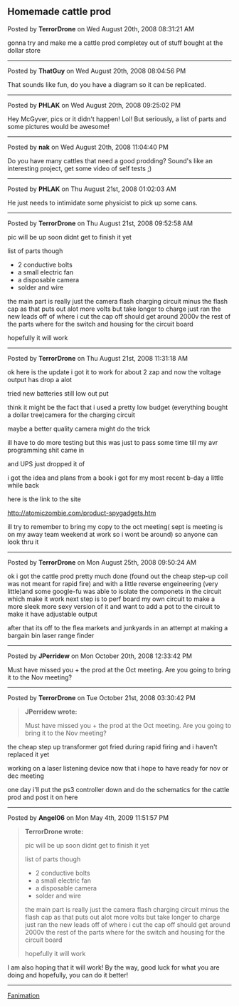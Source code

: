 ## Homemade cattle prod
Posted by **TerrorDrone** on Wed August 20th, 2008 08:31:21 AM

gonna try and make me a cattle prod completey out of stuff bought at the dollar
store

--------------------------------------------------------------------------------

Posted by **ThatGuy** on Wed August 20th, 2008 08:04:56 PM

That sounds like fun, do you have a diagram so it can be replicated.

--------------------------------------------------------------------------------

Posted by **PHLAK** on Wed August 20th, 2008 09:25:02 PM

Hey McGyver, pics or it didn't happen!  Lol!  But seriously, a list of parts and
some pictures would be awesome!

--------------------------------------------------------------------------------

Posted by **nak** on Wed August 20th, 2008 11:04:40 PM

Do you have many cattles that need a good prodding?  Sound's like an interesting
project, get some video of self tests ;)

--------------------------------------------------------------------------------

Posted by **PHLAK** on Thu August 21st, 2008 01:02:03 AM

He just needs to intimidate some physicist to pick up some cans.

--------------------------------------------------------------------------------

Posted by **TerrorDrone** on Thu August 21st, 2008 09:52:58 AM

pic will be up soon didnt get to finish it yet

list of parts though

  * 2 conductive bolts
  * a small electric fan
  * a disposable camera
  * solder and wire

the main part is really just the camera flash charging circuit minus the flash
cap as that puts out alot more volts but take longer to charge just ran the new
leads off of where i cut the cap off should get around 2000v the rest of the
parts where for the switch and housing for the circuit board

hopefully it will work

--------------------------------------------------------------------------------

Posted by **TerrorDrone** on Thu August 21st, 2008 11:31:18 AM

ok here is the update i got it to work for about 2 zap and now the voltage
output has drop a alot

tried new batteries still low out put

think it might be the fact that i used a pretty low budget (everything bought a
dollar tree)camera for the charging circuit

maybe a better quality camera might do the trick

ill have to do more testing but this was just to pass some time till my avr
programming shit came in

and UPS just dropped it of

i got the idea and plans from a book i got for my most recent b-day a little
while back

here is the link to the site

<http://atomiczombie.com/product-spygadgets.htm>

ill try to remember to bring my copy to the oct meeting( sept is meeting is on
my away team weekend at work so i wont be around) so anyone can look thru it

--------------------------------------------------------------------------------

Posted by **TerrorDrone** on Mon August 25th, 2008 09:50:24 AM

ok i got the cattle prod pretty much done (found out the cheap step-up coil was
not meant for rapid fire) and with a little reverse engeineering (very
little)and some google-fu was able to isolate the componets in the circuit which
make it work next step is to perf board my own circuit to make a more sleek more
sexy version of it and want to add a pot to the circuit to make it have
adjustable output

after that its off to the flea markets and junkyards in an attempt at making a
bargain bin laser range finder

--------------------------------------------------------------------------------

Posted by **JPerridew** on Mon October 20th, 2008 12:33:42 PM

Must have missed you + the prod at the Oct meeting. Are you going to bring it to
the Nov meeting?

--------------------------------------------------------------------------------

Posted by **TerrorDrone** on Tue October 21st, 2008 03:30:42 PM

> **JPerridew wrote:**
>
> Must have missed you + the prod at the Oct meeting.  Are you going to bring it
> to the Nov meeting?

the cheap step up transformer got fried during rapid firing and i haven't
replaced it yet

working on a laser listening device now that i hope to have ready for nov or dec
meeting

one day i'll put the ps3 controller down and do the schematics for the cattle
prod and post it on here

--------------------------------------------------------------------------------

Posted by **Angel06** on Mon May 4th, 2009 11:51:57 PM

> **TerrorDrone wrote:**
>
> pic will be up soon didnt get to finish it yet
>
> list of parts though
>
>   * 2 conductive bolts
>   * a small electric fan
>   * a disposable camera
>   * solder and wire
>
> the main part is really just the camera flash charging circuit minus the flash
> cap as that puts out alot more volts but take longer to charge just ran the
> new leads off of where i cut the cap off should get around 2000v the rest of
> the parts where for the switch and housing for the circuit board
>
> hopefully it will work

I am also hoping that it will work! By  the way, good luck for what you are
doing and hopefully, you can do it better!

_________________
[Fanimation](http://www.ceilingfantasia.com)
